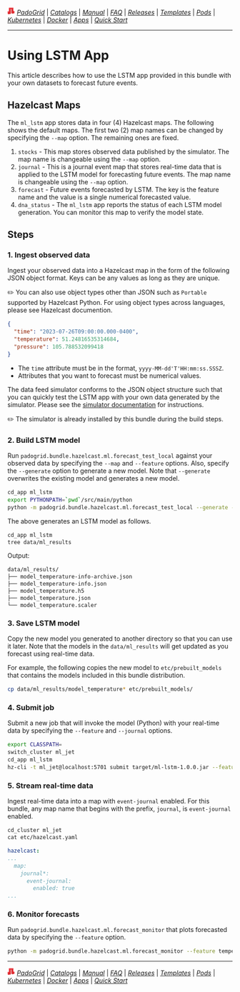 ![PadoGrid](https://github.com/padogrid/padogrid/raw/develop/images/padogrid-3d-16x16.png) [*PadoGrid*](https://github.com/padogrid) | [*Catalogs*](https://github.com/padogrid/catalog-bundles/blob/master/all-catalog.md) | [*Manual*](https://github.com/padogrid/padogrid/wiki) | [*FAQ*](https://github.com/padogrid/padogrid/wiki/faq) | [*Releases*](https://github.com/padogrid/padogrid/releases) | [*Templates*](https://github.com/padogrid/padogrid/wiki/Using-Bundle-Templates) | [*Pods*](https://github.com/padogrid/padogrid/wiki/Understanding-Padogrid-Pods) | [*Kubernetes*](https://github.com/padogrid/padogrid/wiki/Kubernetes) | [*Docker*](https://github.com/padogrid/padogrid/wiki/Docker) | [*Apps*](https://github.com/padogrid/padogrid/wiki/Apps) | [*Quick Start*](https://github.com/padogrid/padogrid/wiki/Quick-Start)

---

# Using LSTM App

This article describes how to use the LSTM app provided in this bundle with your own datasets to forecast future events. 

## Hazelcast Maps 

The `ml_lstm` app stores data in four (4) Hazelcast maps. The following shows the default maps. The first two (2) map names can be changed by specifying the `--map` option. The remaining ones are fixed.

1. `stocks` - This map stores observed data published by the simulator. The map name is changeable using the `--map` option.
2. `journal` - This is a journal event map that stores real-time data that is applied to the LSTM model for forecasting future events. The map name is changeable using the `--map` option.
3. `forecast` - Future events forecasted by LSTM. The key is the feature name and the value is a single numerical forecasted value.
4. `dna_status`  - The `ml_lstm` app reports the status of each LSTM model generation. You can monitor this map to verify the model state.

## Steps

### 1. Ingest observed data

Ingest your observed data into a Hazelcast map in the form of the following JSON object format. Keys can be any values as long as they are unique.

✏️  You can also use object types other than JSON such as `Portable` supported by Hazelcast Python. For using object types across languages, please see Hazelcast documention.

```json
{
  "time": "2023-07-26T09:00:00.000-0400",
  "temperature": 51.24816535314684,
  "pressure": 105.788532099418
}
```

- The `time` attribute must be in the format, `yyyy-MM-dd'T'HH:mm:ss.SSSZ`.
- Attributes that you want to forecast must be numerical values.

The data feed simulator conforms to the JSON object structure such that you can quickly test the LSTM app with your own data generated by the simulator. Please see the [simulator documentation](https://github.com/padogrid/bundle-none-app-simulator) for instructions.

✏️  The simulator is already installed by this bundle during the build steps.

### 2. Build LSTM model

Run `padogrid.bundle.hazelcast.ml.forecast_test_local` against your observed data by specifying the `--map` and `--feature` options. Also, specify the `--generate` option to generate a new model. Note that `--generate` overwrites the existing model and generates a new model.

```bash
cd_app ml_lstm
export PYTHONPATH=`pwd`/src/main/python
python -m padogrid.bundle.hazelcast.ml.forecast_test_local --generate --map mymap --feature temperature 
```

The above generates an LSTM model as follows.

```
cd_app ml_lstm
tree data/ml_results
```

Output:

```console
data/ml_results/
├── model_temperature-info-archive.json
├── model_temperature-info.json
├── model_temperature.h5
├── model_temperature.json
└── model_temperature.scaler
```

### 3. Save LSTM model

Copy the new model you generated to another directory so that you can use it later. Note that the models in the `data/ml_results` will get updated as you forecast using real-time data.

For example, the following copies the new model to `etc/prebuilt_models` that contains the models included in this bundle distribution.

```bash
cp data/ml_results/model_temperature* etc/prebuilt_models/
```

### 4. Submit job

Submit a new job that will invoke the model (Python) with your real-time data by specifying the `--feature` and `--journal` options.

```bash
export CLASSPATH=
switch_cluster ml_jet
cd_app ml_lstm
hz-cli -t ml_jet@localhost:5701 submit target/ml-lstm-1.0.0.jar --feature temperature --journal journal_myforecasts
```            

### 5. Stream real-time data

Ingest real-time data into a map with `event-journal` enabled. For this bundle, any map name that begins with the prefix, `journal`, is `event-journal` enabled.

```
cd_cluster ml_jet
cat etc/hazelcast.yaml
```

```yaml
hazelcast:
...
  map:
    journal*:
      event-journal:
        enabled: true
...
```

### 6. Monitor forecasts

Run `padogrid.bundle.hazelcast.ml.forecast_monitor` that plots forecasted data by specifying the `--feature` option.

```bash
python -m padogrid.bundle.hazelcast.ml.forecast_monitor --feature temperature
```

---

![PadoGrid](https://github.com/padogrid/padogrid/raw/develop/images/padogrid-3d-16x16.png) [*PadoGrid*](https://github.com/padogrid) | [*Catalogs*](https://github.com/padogrid/catalog-bundles/blob/master/all-catalog.md) | [*Manual*](https://github.com/padogrid/padogrid/wiki) | [*FAQ*](https://github.com/padogrid/padogrid/wiki/faq) | [*Releases*](https://github.com/padogrid/padogrid/releases) | [*Templates*](https://github.com/padogrid/padogrid/wiki/Using-Bundle-Templates) | [*Pods*](https://github.com/padogrid/padogrid/wiki/Understanding-Padogrid-Pods) | [*Kubernetes*](https://github.com/padogrid/padogrid/wiki/Kubernetes) | [*Docker*](https://github.com/padogrid/padogrid/wiki/Docker) | [*Apps*](https://github.com/padogrid/padogrid/wiki/Apps) | [*Quick Start*](https://github.com/padogrid/padogrid/wiki/Quick-Start)
